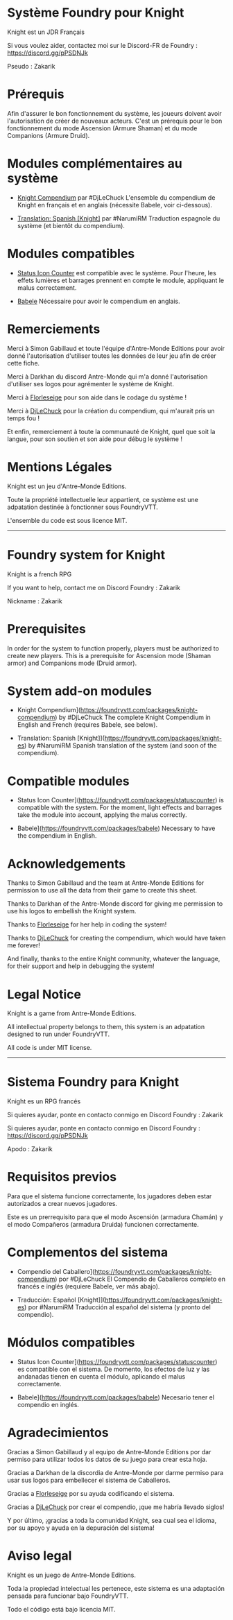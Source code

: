 # Système Foundry pour Knight
Knight est un JDR Français

Si vous voulez aider, contactez moi sur le Discord-FR de Foundry : https://discord.gg/pPSDNJk

Pseudo : Zakarik

# Prérequis
Afin d'assurer le bon fonctionnement du système, les joueurs doivent avoir l'autorisation de créer de nouveaux acteurs.
C'est un prérequis pour le bon fonctionnement du mode Ascension (Armure Shaman) et du mode Companions (Armure Druid).

# Modules complémentaires au système
- [Knight Compendium](https://foundryvtt.com/packages/knight-compendium) par #DjLeChuck
L'ensemble du compendium de Knight en français et en anglais (nécessite Babele, voir ci-dessous).

- [Translation: Spanish [Knight]](https://foundryvtt.com/packages/knight-es) par #NarumiRM
Traduction espagnole du système (et bientôt du compendium).

# Modules compatibles
- [Status Icon Counter](https://foundryvtt.com/packages/statuscounter) est compatible avec le système.
Pour l'heure, les effets lumières et barrages prennent en compte le module, appliquant le malus correctement.

- [Babele](https://foundryvtt.com/packages/babele)
Nécessaire pour avoir le compendium en anglais.

# Remerciements
Merci à Simon Gabillaud et toute l'équipe d'Antre-Monde Editions pour avoir donné l'autorisation d'utiliser toutes les données de leur jeu afin de créer cette fiche.

Merci à Darkhan du discord Antre-Monde qui m'a donné l'autorisation d'utiliser ses logos pour agrémenter le système de Knight.

Merci à [Florleseige](https://github.com/Florleseige) pour son aide dans le codage du système !

Merci à [DjLeChuck](https://github.com/DjLeChuck) pour la création du compendium, qui m'aurait pris un temps fou !

Et enfin, remerciement à toute la communauté de Knight, quel que soit la langue, pour son soutien et son aide pour débug le système !

# Mentions Légales
Knight est un jeu d'Antre-Monde Editions.

Toute la propriété intellectuelle leur appartient, ce système est une adpatation destinée à fonctionner sous FoundryVTT.

L'ensemble du code est sous licence MIT.

-------------

# Foundry system for Knight
Knight is a french RPG

If you want to help, contact me on Discord Foundry : Zakarik

Nickname : Zakarik

# Prerequisites
In order for the system to function properly, players must be authorized to create new players.
This is a prerequisite for Ascension mode (Shaman armor) and Companions mode (Druid armor).

# System add-on modules

- Knight Compendium](https://foundryvtt.com/packages/knight-compendium) by #DjLeChuck
The complete Knight Compendium in English and French (requires Babele, see below).

- Translation: Spanish [Knight]](https://foundryvtt.com/packages/knight-es) by #NarumiRM
Spanish translation of the system (and soon of the compendium).

# Compatible modules

- Status Icon Counter](https://foundryvtt.com/packages/statuscounter) is compatible with the system.
For the moment, light effects and barrages take the module into account, applying the malus correctly.

- Babele](https://foundryvtt.com/packages/babele)
Necessary to have the compendium in English.

# Acknowledgements

Thanks to Simon Gabillaud and the team at Antre-Monde Editions for permission to use all the data from their game to create this sheet.

Thanks to Darkhan of the Antre-Monde discord for giving me permission to use his logos to embellish the Knight system.

Thanks to [Florleseige](https://github.com/Florleseige) for her help in coding the system!

Thanks to [DjLeChuck](https://github.com/DjLeChuck) for creating the compendium, which would have taken me forever!

And finally, thanks to the entire Knight community, whatever the language, for their support and help in debugging the system!
# Legal Notice

Knight is a game from Antre-Monde Editions.

All intellectual property belongs to them, this system is an adpatation designed to run under FoundryVTT.

All code is under MIT license.

-------------

# Sistema Foundry para Knight
Knight es un RPG francés

Si quieres ayudar, ponte en contacto conmigo en Discord Foundry : Zakarik

Si quieres ayudar, ponte en contacto conmigo en Discord Foundry : https://discord.gg/pPSDNJk

Apodo : Zakarik

# Requisitos previos

Para que el sistema funcione correctamente, los jugadores deben estar autorizados a crear nuevos jugadores.

Este es un prerrequisito para que el modo Ascensión (armadura Chamán) y el modo Compañeros (armadura Druida) funcionen correctamente.

# Complementos del sistema

- Compendio del Caballero](https://foundryvtt.com/packages/knight-compendium) por #DjLeChuck
El Compendio de Caballeros completo en francés e inglés (requiere Babele, ver más abajo).

- Traducción: Español [Knight]](https://foundryvtt.com/packages/knight-es) por #NarumiRM
Traducción al español del sistema (y pronto del compendio).

# Módulos compatibles

- Status Icon Counter](https://foundryvtt.com/packages/statuscounter) es compatible con el sistema.
De momento, los efectos de luz y las andanadas tienen en cuenta el módulo, aplicando el malus correctamente.

- Babele](https://foundryvtt.com/packages/babele)
Necesario tener el compendio en inglés.

# Agradecimientos

Gracias a Simon Gabillaud y al equipo de Antre-Monde Editions por dar permiso para utilizar todos los datos de su juego para crear esta hoja.

Gracias a Darkhan de la discordia de Antre-Monde por darme permiso para usar sus logos para embellecer el sistema de Caballeros.

Gracias a [Florleseige](https://github.com/Florleseige) por su ayuda codificando el sistema.

Gracias a [DjLeChuck](https://github.com/DjLeChuck) por crear el compendio, ¡que me habría llevado siglos!

Y por último, ¡gracias a toda la comunidad Knight, sea cual sea el idioma, por su apoyo y ayuda en la depuración del sistema!

# Aviso legal

Knight es un juego de Antre-Monde Editions.

Toda la propiedad intelectual les pertenece, este sistema es una adaptación pensada para funcionar bajo FoundryVTT.

Todo el código está bajo licencia MIT.
